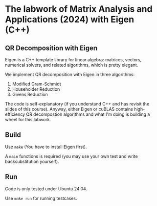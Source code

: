 # The labwork of Matrix Analysis and Applications (2024) with Eigen (C++)

## QR Decomposition with Eigen

Eigen is a C++ template library for linear algebra: matrices, vectors, numerical solvers, and related algorithms, which is pretty elegant.

We implement QR decomposition with Eigen in three algorithms:

1. Modified Gram-Schmidt
2. Householder Reduction
3. Givens Reduction

The code is self-explanatory (if you understand C++ and has revisit the slides of this course). Anyway, either Eigen or cuBLAS contains high-efficiency QR decompostion algorithms and what I'm doing is building a wheel for this labwork.

## Build

Use `make` (You have to install Eigen first).

A `main` functions is required (you may use your own test and write backsubstitution yourself).

## Run 

Code is only tested under Ubuntu 24.04.

Use `make run` for running testcases.
